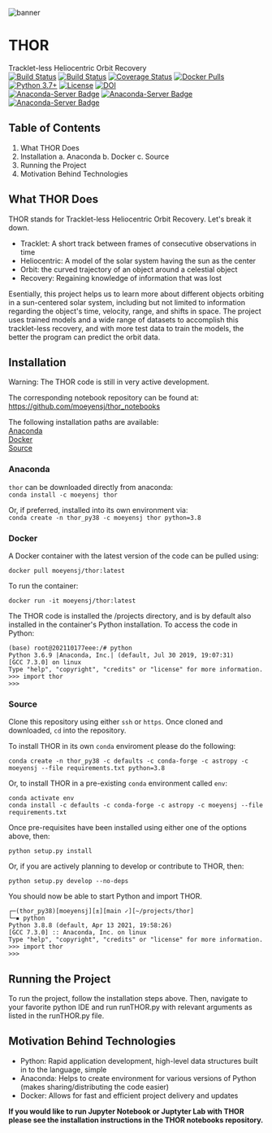 ![banner](docs/banner.png)
# THOR
Tracklet-less Heliocentric Orbit Recovery  
[![Build Status](https://dev.azure.com/moeyensj/thor/_apis/build/status/moeyensj.thor?branchName=main)](https://dev.azure.com/moeyensj/thor/_build/latest?definitionId=2&branchName=main)
[![Build Status](https://www.travis-ci.com/moeyensj/thor.svg?branch=main)](https://www.travis-ci.com/moeyensj/thor)
[![Coverage Status](https://coveralls.io/repos/github/moeyensj/thor/badge.svg?branch=main)](https://coveralls.io/github/moeyensj/thor?branch=main)
[![Docker Pulls](https://img.shields.io/docker/pulls/moeyensj/thor)](https://hub.docker.com/r/moeyensj/thor)  
[![Python 3.7+](https://img.shields.io/badge/Python-3.7%2B-blue)](https://img.shields.io/badge/Python-3.7%2B-blue)
[![License](https://img.shields.io/badge/License-BSD%203--Clause-blue.svg)](https://opensource.org/licenses/BSD-3-Clause)
[![DOI](https://zenodo.org/badge/116747066.svg)](https://zenodo.org/badge/latestdoi/116747066)  
[![Anaconda-Server Badge](https://anaconda.org/moeyensj/thor/badges/version.svg)](https://anaconda.org/moeyensj/thor)
[![Anaconda-Server Badge](https://anaconda.org/moeyensj/thor/badges/platforms.svg)](https://anaconda.org/moeyensj/thor)
[![Anaconda-Server Badge](https://anaconda.org/moeyensj/thor/badges/downloads.svg)](https://anaconda.org/moeyensj/thor)  


## Table of Contents

1. What THOR Does
2. Installation
    a. Anaconda
    b. Docker
    c. Source
3. Running the Project
4. Motivation Behind Technologies

## What THOR Does
THOR stands for Tracklet-less Heliocentric Orbit Recovery. Let's break it down.
 * Tracklet: A short track between frames of consecutive observations in time
 * Heliocentric: A model of the solar system having the sun as the center
 * Orbit: the curved trajectory of an object around a celestial object
 * Recovery: Regaining knowledge of information that was lost

Esentially, this project helps us to learn more about different objects orbiting in a sun-centered solar system, including but not limited to information regarding the object's time, velocity, range, and shifts in space. The project uses trained models and a wide range of datasets to accomplish this tracklet-less recovery, and with more test data to train the models, the better the program can predict the orbit data. 

## Installation

Warning: The THOR code is still in very active development. 

The corresponding notebook repository can be found at: https://github.com/moeyensj/thor_notebooks

The following installation paths are available:  
[Anaconda](#Anaconda)  
[Docker](#Docker)  
[Source](#Source)  

### Anaconda
`thor` can be downloaded directly from anaconda:  
```conda install -c moeyensj thor```

Or, if preferred, installed into its own environment via:  
```conda create -n thor_py38 -c moeyensj thor python=3.8```

### Docker

A Docker container with the latest version of the code can be pulled using:  

```docker pull moeyensj/thor:latest```

To run the container:  

```docker run -it moeyensj/thor:latest```

The THOR code is installed the /projects directory, and is by default also installed in the container's Python installation. 
To access the code in Python: 
```
(base) root@202110177eee:/# python
Python 3.6.9 |Anaconda, Inc.| (default, Jul 30 2019, 19:07:31) 
[GCC 7.3.0] on linux
Type "help", "copyright", "credits" or "license" for more information.
>>> import thor
>>> 
```

### Source
Clone this repository using either `ssh` or `https`. Once cloned and downloaded, `cd` into the repository. 

To install THOR in its own `conda` enviroment please do the following:  

```conda create -n thor_py38 -c defaults -c conda-forge -c astropy -c moeyensj --file requirements.txt python=3.8```  

Or, to install THOR in a pre-existing `conda` environment called `env`:  

```conda activate env```  
```conda install -c defaults -c conda-forge -c astropy -c moeyensj --file requirements.txt```  

Once pre-requisites have been installed using either one of the options above, then:  

```python setup.py install```

Or, if you are actively planning to develop or contribute to THOR, then:

```python setup.py develop --no-deps```

You should now be able to start Python and import THOR. 
```
┌─(thor_py38)[moeyensj][±][main ✓][~/projects/thor]
└─▪ python 
Python 3.8.8 (default, Apr 13 2021, 19:58:26) 
[GCC 7.3.0] :: Anaconda, Inc. on linux
Type "help", "copyright", "credits" or "license" for more information.
>>> import thor
>>> 
```

## Running the Project
To run the project, follow the installation steps above. Then, navigate to your favorite python IDE and run runTHOR.py with relevant arguments as listed in the runTHOR.py file. 

## Motivation Behind Technologies

* Python: Rapid application development, high-level data structures built in to the language, simple
* Anaconda: Helps to create environment for various versions of Python (makes sharing/distributing the code easier)
* Docker: Allows for fast and efficient project delivery and updates

**If you would like to run Jupyter Notebook or Juptyter Lab with THOR please see the installation instructions in the THOR notebooks repository.**
